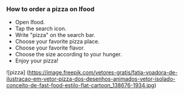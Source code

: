 ### How to order a pizza on Ifood

* Open Ifood.
* Tap the search icon.
* Write "pizza" on the search bar.
* Choose your favorite pizza place.
* Choose your favorite flavor.
* Choose the size according to your hunger.
* Enjoy your pizza!

![pizza] (https://image.freepik.com/vetores-gratis/fatia-voadora-de-ilustracao-em-vetor-pizza-dos-desenhos-animados-vetor-isolado-conceito-de-fast-food-estilo-flat-cartoon_138676-1934.jpg)

